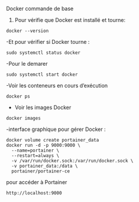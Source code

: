 Docker commande de base

1. Pour vérifie que Docker est installé et tourne:
```
docker --version
```
-Et pour vérifier si Docker tourne :
```
sudo systemctl status docker
```
-Pour le demarer
```
sudo systemctl start docker

```
-Voir les conteneurs en cours d’exécution
```
docker ps
```
- Voir les images Docker
```
docker images
```
-interface graphique pour gérer Docker :
```
docker volume create portainer_data
docker run -d -p 9000:9000 \
  --name=portainer \
  --restart=always \
  -v /var/run/docker.sock:/var/run/docker.sock \
  -v portainer_data:/data \
  portainer/portainer-ce
```
 pour accéder à Portainer
 ```
 http://localhost:9000
```
